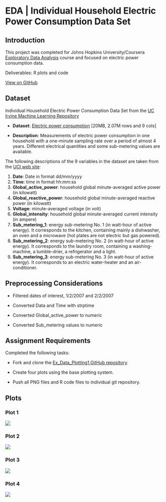 # EDA | Individual Household Electric Power Consumption Data Set
## Introduction

This project was completed for Johns Hopkins University/Coursera [Exploratory Data Analysis](https://www.coursera.org/learn/exploratory-data-analysis) course and focused on electric power consumption data. 

Deliverables: R plots and code

[View on GitHub](https://github.com/arielrp01/ExData_Plotting1)

## Dataset

Individual Household Electric Power Consumption Data Set from the <a href="http://archive.ics.uci.edu/ml/">UC Irvine Machine Learning Repository</a>

* <b>Dataset</b>: <a href="https://d396qusza40orc.cloudfront.net/exdata%2Fdata%2Fhousehold_power_consumption.zip">Electric power consumption</a> [20MB, 2.07M rows and 9 cols]

* <b>Description</b>: Measurements of electric power consumption in one household with a one-minute sampling rate over a period of almost 4 years. Different electrical quantities and some sub-metering values are available.

The following descriptions of the 9 variables in the dataset are taken from the <a href="https://archive.ics.uci.edu/ml/datasets/Individual+household+electric+power+consumption">UCI web site</a>:

<ol>
<li><b>Date</b>: Date in format dd/mm/yyyy </li>
<li><b>Time</b>: time in format hh:mm:ss </li>
<li><b>Global_active_power</b>: household global minute-averaged active power (in kilowatt) </li>
<li><b>Global_reactive_power</b>: household global minute-averaged reactive power (in kilowatt) </li>
<li><b>Voltage</b>: minute-averaged voltage (in volt) </li>
<li><b>Global_intensity</b>: household global minute-averaged current intensity (in ampere) </li>
<li><b>Sub_metering_1</b>: energy sub-metering No. 1 (in watt-hour of active energy). It corresponds to the kitchen, containing mainly a dishwasher, an oven and a microwave (hot plates are not electric but gas powered). </li>
<li><b>Sub_metering_2</b>: energy sub-metering No. 2 (in watt-hour of active energy). It corresponds to the laundry room, containing a washing-machine, a tumble-drier, a refrigerator and a light. </li>
<li><b>Sub_metering_3</b>: energy sub-metering No. 3 (in watt-hour of active energy). It corresponds to an electric water-heater and an air-conditioner.</li>
</ol>


## Preprocessing Considerations

* Filtered dates of interest, 1/2/2007 and 2/2/2007

* Converted Data and Time with strptime

* Converted Global_active_power to numeric

* Converted Sub_metering values to numeric


## Assignment Requirements

Completed the following tasks:

* Fork and clone the [Ex_Data_Plotting1 GitHub repository](https://github.com/rdpeng/ExData_Plotting1).

* Create four plots using the base plotting system.

* Push all PNG files and R code files to individual git repository.


## Plots

### Plot 1
<img src="https://github.com/arielrp01/ExData_Plotting1/blob/master/figure/unnamed-chunk-2.png?raw=true"/>

### Plot 2
<img src="https://github.com/arielrp01/ExData_Plotting1/blob/master/figure/unnamed-chunk-3.png?raw=true"/>

### Plot 3
<img src="https://github.com/arielrp01/ExData_Plotting1/blob/master/figure/unnamed-chunk-4.png?raw=true"/>

### Plot 4
<img src="https://github.com/arielrp01/ExData_Plotting1/blob/master/figure/unnamed-chunk-5.png?raw=true"/>


